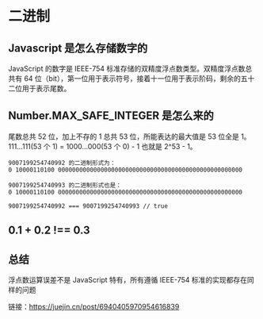 # 二进制 

## Javascript 是怎么存储数字的

JavaScript 的数字是 IEEE-754 标准存储的双精度浮点数类型。双精度浮点数总共有 64 位（bit），第一位用于表示符号，接着十一位用于表示阶码，剩余的五十二位用于表示尾数。


## Number.MAX_SAFE_INTEGER 是怎么来的
尾数总共 52 位，加上不存的 1 总共 53 位，所能表达的最大值是 53 位全是 1。
111...111(53 个 1) = 1000...000(53 个 0) - 1 也就是 2^53 - 1。

```
9007199254740992 的二进制形式为：
0 10000110100 0000000000000000000000000000000000000000000000000000

9007199254740993 的二进制形式也是：
0 10000110100 0000000000000000000000000000000000000000000000000000

9007199254740992 === 9007199254740993 // true
```

## 0.1 + 0.2 !== 0.3

## 总结
浮点数运算误差不是 JavaScript 特有，所有遵循 IEEE-754 标准的实现都存在同样的问题



链接：https://juejin.cn/post/6940405970954616839